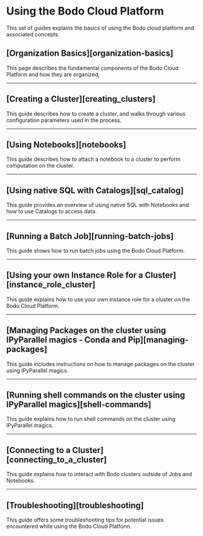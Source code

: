 # Using the Bodo Cloud Platform
This set of guides explains the basics of using the Bodo cloud platform and associated concepts.

## [Organization Basics][organization-basics]
This page describes the fundamental components of the Bodo Cloud Platform and how they are organized, 

---

## [Creating a Cluster][creating_clusters]
This guide describes how to create a cluster, and walks through various configuration parameters used in the process.

--- 

## [Using Notebooks][notebooks]
This guide describes how to attach a notebook to a cluster to perform computation on the cluster. 

---

## [Using native SQL with Catalogs][sql_catalog]
This guide provides an overview of using native SQL with Notebooks and how to use Catalogs to access data.

---

## [Running a Batch Job][running-batch-jobs]
This guide shows how to run batch jobs using the Bodo Cloud Platform.

---

## [Using your own Instance Role for a Cluster][instance_role_cluster]
This guide explains how to use your own instance role for a cluster on the Bodo Cloud Platform.

---

## [Managing Packages on the cluster using IPyParallel magics - Conda and Pip][managing-packages]
This guide includes instructions on how to manage packages on the cluster using IPyParallel magics.

---

## [Running shell commands on the cluster using IPyParallel magics][shell-commands]
This guide explains how to run shell commands on the cluster using IPyParallel magics.

---

## [Connecting to a Cluster][connecting_to_a_cluster]
This guide explains how to interact with Bodo clusters outside of Jobs and Notebooks.

---

## [Troubleshooting][troubleshooting]

This guide offers some troubleshooting tips for potential issues encountered while using the Bodo Cloud Platform.
